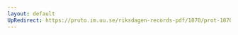 ```yaml
---
layout: default
UpRedirect: https://pruto.im.uu.se/riksdagen-records-pdf/1870/prot-1870--ak--509/prot-1870--ak--509_037.pdf
---
```

